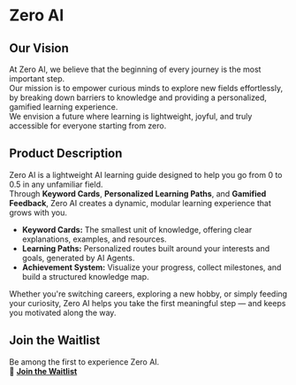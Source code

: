 # Zero AI

## Our Vision

At Zero AI, we believe that the beginning of every journey is the most important step.  
Our mission is to empower curious minds to explore new fields effortlessly, by breaking down barriers to knowledge and providing a personalized, gamified learning experience.  
We envision a future where learning is lightweight, joyful, and truly accessible for everyone starting from zero.

## Product Description

Zero AI is a lightweight AI learning guide designed to help you go from 0 to 0.5 in any unfamiliar field.  
Through **Keyword Cards**, **Personalized Learning Paths**, and **Gamified Feedback**, Zero AI creates a dynamic, modular learning experience that grows with you.  

- **Keyword Cards:** The smallest unit of knowledge, offering clear explanations, examples, and resources.
- **Learning Paths:** Personalized routes built around your interests and goals, generated by AI Agents.
- **Achievement System:** Visualize your progress, collect milestones, and build a structured knowledge map.

Whether you're switching careers, exploring a new hobby, or simply feeding your curiosity, Zero AI helps you take the first meaningful step — and keeps you motivated along the way.

## Join the Waitlist

Be among the first to experience Zero AI.  
🚀 [**Join the Waitlist**](#)
